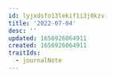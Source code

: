 ```yaml
---
id: lyjxdsfo13lekif1i3j0kzv
title: '2022-07-04'
desc: ''
updated: 1656926064911
created: 1656926064911
traitIds:
  - journalNote
---
```


